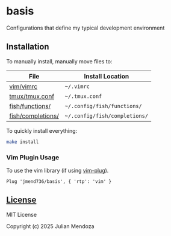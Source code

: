 # basis

Configurations that define my typical development environment

## Installation

To manually install, manually move files to:

| File                                  | Install Location              |
|---------------------------------------|-------------------------------|
| [vim/vimrc](vim/vimrc)                | `~/.vimrc`                    |
| [tmux/tmux.conf](tmux/tmux.conf)      | `~/.tmux.conf`                |
| [fish/functions/](fish/functions)     | `~/.config/fish/functions/`   |
| [fish/completions/](fish/completions) | `~/.config/fish/completions/` |

To quickly install everything:

```sh
make install
```

### Vim Plugin Usage

To use the vim library (if using
[vim-plug](https://github.com/junegunn/vim-plug)).

```viml
Plug 'jmend736/basis', { 'rtp': 'vim' }
```

## [License](LICENSE)

MIT License

Copyright (c) 2025 Julian Mendoza
